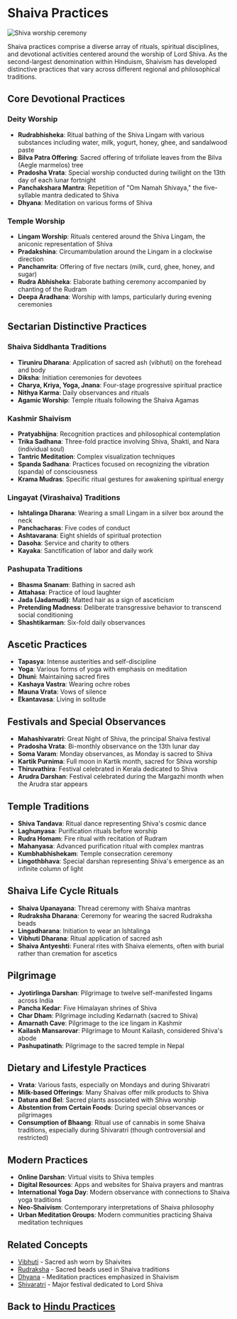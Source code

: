 # Shaiva Practices

![Shiva worship ceremony](shaiva_worship.jpg)

Shaiva practices comprise a diverse array of rituals, spiritual disciplines, and devotional activities centered around the worship of Lord Shiva. As the second-largest denomination within Hinduism, Shaivism has developed distinctive practices that vary across different regional and philosophical traditions.

## Core Devotional Practices

### Deity Worship

- **Rudrabhisheka**: Ritual bathing of the Shiva Lingam with various substances including water, milk, yogurt, honey, ghee, and sandalwood paste
- **Bilva Patra Offering**: Sacred offering of trifoliate leaves from the Bilva (Aegle marmelos) tree
- **Pradosha Vrata**: Special worship conducted during twilight on the 13th day of each lunar fortnight
- **Panchakshara Mantra**: Repetition of "Om Namah Shivaya," the five-syllable mantra dedicated to Shiva
- **Dhyana**: Meditation on various forms of Shiva

### Temple Worship

- **Lingam Worship**: Rituals centered around the Shiva Lingam, the aniconic representation of Shiva
- **Pradakshina**: Circumambulation around the Lingam in a clockwise direction
- **Panchamrita**: Offering of five nectars (milk, curd, ghee, honey, and sugar)
- **Rudra Abhisheka**: Elaborate bathing ceremony accompanied by chanting of the Rudram
- **Deepa Aradhana**: Worship with lamps, particularly during evening ceremonies

## Sectarian Distinctive Practices

### Shaiva Siddhanta Traditions

- **Tiruniru Dharana**: Application of sacred ash (vibhuti) on the forehead and body
- **Diksha**: Initiation ceremonies for devotees
- **Charya, Kriya, Yoga, Jnana**: Four-stage progressive spiritual practice
- **Nithya Karma**: Daily observances and rituals
- **Agamic Worship**: Temple rituals following the Shaiva Agamas

### Kashmir Shaivism

- **Pratyabhijna**: Recognition practices and philosophical contemplation
- **Trika Sadhana**: Three-fold practice involving Shiva, Shakti, and Nara (individual soul)
- **Tantric Meditation**: Complex visualization techniques
- **Spanda Sadhana**: Practices focused on recognizing the vibration (spanda) of consciousness
- **Krama Mudras**: Specific ritual gestures for awakening spiritual energy

### Lingayat (Virashaiva) Traditions

- **Ishtalinga Dharana**: Wearing a small Lingam in a silver box around the neck
- **Panchacharas**: Five codes of conduct
- **Ashtavarana**: Eight shields of spiritual protection
- **Dasoha**: Service and charity to others
- **Kayaka**: Sanctification of labor and daily work

### Pashupata Traditions

- **Bhasma Snanam**: Bathing in sacred ash
- **Attahasa**: Practice of loud laughter
- **Jada (Jadamudi)**: Matted hair as a sign of asceticism
- **Pretending Madness**: Deliberate transgressive behavior to transcend social conditioning
- **Shashtikarman**: Six-fold daily observances

## Ascetic Practices

- **Tapasya**: Intense austerities and self-discipline
- **Yoga**: Various forms of yoga with emphasis on meditation
- **Dhuni**: Maintaining sacred fires
- **Kashaya Vastra**: Wearing ochre robes
- **Mauna Vrata**: Vows of silence
- **Ekantavasa**: Living in solitude

## Festivals and Special Observances

- **Mahashivaratri**: Great Night of Shiva, the principal Shaiva festival
- **Pradosha Vrata**: Bi-monthly observance on the 13th lunar day
- **Soma Varam**: Monday observances, as Monday is sacred to Shiva
- **Kartik Purnima**: Full moon in Kartik month, sacred for Shiva worship
- **Thiruvathira**: Festival celebrated in Kerala dedicated to Shiva
- **Arudra Darshan**: Festival celebrated during the Margazhi month when the Arudra star appears

## Temple Traditions

- **Shiva Tandava**: Ritual dance representing Shiva's cosmic dance
- **Laghunyasa**: Purification rituals before worship
- **Rudra Homam**: Fire ritual with recitation of Rudram
- **Mahanyasa**: Advanced purification ritual with complex mantras
- **Kumbhabhishekam**: Temple consecration ceremony
- **Lingothbhava**: Special darshan representing Shiva's emergence as an infinite column of light

## Shaiva Life Cycle Rituals

- **Shaiva Upanayana**: Thread ceremony with Shaiva mantras
- **Rudraksha Dharana**: Ceremony for wearing the sacred Rudraksha beads
- **Lingadharana**: Initiation to wear an Ishtalinga
- **Vibhuti Dharana**: Ritual application of sacred ash
- **Shaiva Antyeshti**: Funeral rites with Shaiva elements, often with burial rather than cremation for ascetics

## Pilgrimage

- **Jyotirlinga Darshan**: Pilgrimage to twelve self-manifested lingams across India
- **Pancha Kedar**: Five Himalayan shrines of Shiva
- **Char Dham**: Pilgrimage including Kedarnath (sacred to Shiva)
- **Amarnath Cave**: Pilgrimage to the ice lingam in Kashmir
- **Kailash Mansarovar**: Pilgrimage to Mount Kailash, considered Shiva's abode
- **Pashupatinath**: Pilgrimage to the sacred temple in Nepal

## Dietary and Lifestyle Practices

- **Vrata**: Various fasts, especially on Mondays and during Shivaratri
- **Milk-based Offerings**: Many Shaivas offer milk products to Shiva
- **Datura and Bel**: Sacred plants associated with Shiva worship
- **Abstention from Certain Foods**: During special observances or pilgrimages
- **Consumption of Bhaang**: Ritual use of cannabis in some Shaiva traditions, especially during Shivaratri (though controversial and restricted)

## Modern Practices

- **Online Darshan**: Virtual visits to Shiva temples
- **Digital Resources**: Apps and websites for Shaiva prayers and mantras
- **International Yoga Day**: Modern observance with connections to Shaiva yoga traditions
- **Neo-Shaivism**: Contemporary interpretations of Shaiva philosophy
- **Urban Meditation Groups**: Modern communities practicing Shaiva meditation techniques

## Related Concepts

- [Vibhuti](./tilak.md) - Sacred ash worn by Shaivites
- [Rudraksha](./japa.md) - Sacred beads used in Shaiva traditions
- [Dhyana](./dhyana.md) - Meditation practices emphasized in Shaivism
- [Shivaratri](./shivaratri.md) - Major festival dedicated to Lord Shiva

## Back to [Hindu Practices](./README.md)
